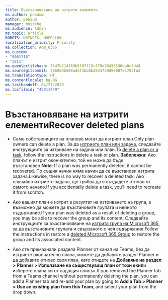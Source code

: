 ```yaml
---
title: Възстановяване на изтрити елементи
ms.author: pebaum
author: pebaum
manager: mnirkhe
ms.audience: Admin
ms.topic: article
ROBOTS: NOINDEX, NOFOLLOW
localization_priority: Priority
ms.collection: Adm_O365
ms.custom:
- "9001718"
- "3811"
ms.openlocfilehash: 7347b214f69b5f07f15c379e30435530da0c3d44
ms.sourcegitcommit: 286000b588adef1bbbb28337a9d9e087ec783fa2
ms.translationtype: HT
ms.contentlocale: bg-BG
ms.lasthandoff: 04/27/2020
ms.locfileid: "43911749"
---
```

# <a name="recover-deleted-plans"></a><span data-ttu-id="e2b58-102">Възстановяване на изтрити елементи</span><span class="sxs-lookup"><span data-stu-id="e2b58-102">Recover deleted plans</span></span>

- <span data-ttu-id="e2b58-103">Само собствениците на планове могат да изтрият план.</span><span class="sxs-lookup"><span data-stu-id="e2b58-103">Only plan owners can delete a plan.</span></span> <span data-ttu-id="e2b58-104">За да [изтриете план или задача](https://support.microsoft.com/bg-BG/office/delete-a-task-or-plan-39e10e78-13f0-446d-94cd-9e562648497a.), следвайте инструкциите за изтриване на задача или план.</span><span class="sxs-lookup"><span data-stu-id="e2b58-104">To [delete a plan or a task](https://support.microsoft.com/bg-BG/office/delete-a-task-or-plan-39e10e78-13f0-446d-94cd-9e562648497a.), follow the instructions in delete a task or plan.</span></span>  <span data-ttu-id="e2b58-105">**Забележка**: Ако планът е изтрит окончателно, той не може да бъде възстановен.</span><span class="sxs-lookup"><span data-stu-id="e2b58-105">**Note**: If a plan was permanently deleted, it cannot be recovered.</span></span> <span data-ttu-id="e2b58-106">По същия начин няма начин да се възстанови изтрита задача.</span><span class="sxs-lookup"><span data-stu-id="e2b58-106">Likewise, there is no way to recover a deleted task.</span></span> <span data-ttu-id="e2b58-107">Ако случайно изтриете задача, ще трябва да я създадете отново от самото начало.</span><span class="sxs-lookup"><span data-stu-id="e2b58-107">If you accidentally delete a task, you'll need to recreate it from scratch.</span></span>

- <span data-ttu-id="e2b58-108">Ако вашият план е изтрит в резултат на изтриването на група, е възможно да можете да възстановите групата и нейното съдържание.</span><span class="sxs-lookup"><span data-stu-id="e2b58-108">If your plan was deleted as a result of deleting a group, you may be able to recover the group and its content.</span></span> <span data-ttu-id="e2b58-109">Следвайте инструкциите за възстановяване на [изтрита група на Microsoft 365](https://docs.microsoft.com/microsoft-365/admin/create-groups/restore-deleted-group?view=o365-worldwide), за да възстановите групата и свързаното с нея съдържание.</span><span class="sxs-lookup"><span data-stu-id="e2b58-109">Follow the instructions in restore a [deleted Microsoft 365 Group](https://docs.microsoft.com/microsoft-365/admin/create-groups/restore-deleted-group?view=o365-worldwide) to restore the group and its associated content.</span></span>

- <span data-ttu-id="e2b58-110">Ако сте премахнали раздела Planner от канал на Teams, без да изтриете окончателно плана, можете да добавите раздел Planner и да добавите отново своя план, като отидете на **Добавяне на раздел > Planner > Използване на съществуващ план от този екип**и изберете плана си от падащия списък.</span><span class="sxs-lookup"><span data-stu-id="e2b58-110">If you removed the Planner tab from a Teams channel without permanently deleting the plan, you can add a Planner tab and re-add your plan by going to **Add a Tab > Planner > Use an existing plan from this Team**, and select your plan from the drop down.</span></span>

